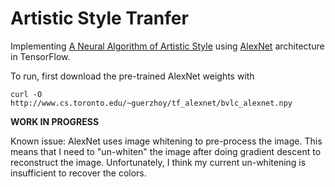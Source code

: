# Artistic Style Tranfer

Implementing [A Neural Algorithm of Artistic Style](https://arxiv.org/pdf/1508.06576v2.pdf) using [AlexNet](http://www.cs.toronto.edu/~guerzhoy/tf_alexnet/) architecture in TensorFlow.

To run, first download the pre-trained AlexNet weights with
```
curl -O http://www.cs.toronto.edu/~guerzhoy/tf_alexnet/bvlc_alexnet.npy
```

**WORK IN PROGRESS**

Known issue:
AlexNet uses image whitening to pre-process the image. This means that I need to "un-whiten" the image after doing gradient descent to reconstruct the image. Unfortunately, I think my current un-whitening is insufficient to recover the colors.
